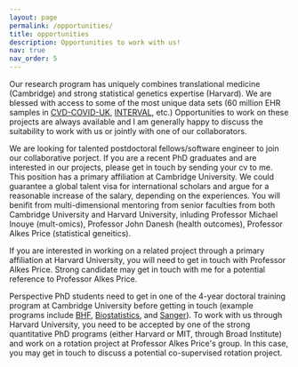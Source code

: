 ```yaml
---
layout: page
permalink: /opportunities/
title: opportunities
description: Opportunities to work with us!
nav: true
nav_order: 5
---
```


Our research program has uniquely combines translational medicine (Cambridge) and strong statistical genetics expertise (Harvard). We are blessed with access to some of the most unique data sets (60 million EHR samples in [CVD-COVID-UK](https://www.hdruk.ac.uk/projects/cvd-covid-uk-project/), [INTERVAL](https://www.intervalstudy.org.uk), etc.) Opportunities to work on these projects are always available and I am generally happy to discuss the suitability to work with us or jointly with one of our collaborators.

We are looking for talented postdoctoral fellows/software engineer to join our collaborative porject. If you are a recent PhD graduates and are interested in our projects, please get in touch by sending your cv to me. This position has a primary affiliation at Cambridge University. We could guarantee a global talent visa for international scholars and argue for a reasonable increase of the salary, depending on the experiences. You will benifit from multi-dimensional mentoring from senior faculties from both Cambridge University and Harvard University, inluding Professor Michael Inouye (mult-omics), Professor John Danesh (health outcomes), Professor Alkes Price (statistical geneitics).  

If you are interested in working on a related project through a primary affiliation at Harvard University, you will need to get in touch with Professor Alkes Price. Strong candidate may get in touch with me for a potential reference to Professor Alkes Price.   

Perspective PhD students need to get in one of the 4-year doctoral training program at Cambridge University before getting in touch (example programs include [BHF](https://www.cardiovascular.cam.ac.uk/students/prospective/phd-bhfcardio), [Biostatistics](https://www.postgraduate.study.cam.ac.uk/courses/directory/cvbupdbst), and [Sanger](https://www.sanger.ac.uk/about/study/phd-programmes/4-year-phd-programme/)). To work with us through Harvard University, you need to be accepted by one of the strong quantitative PhD programs (either Harvard or MIT, through Broad Institute) and work on a rotation project at Professor Alkes Price's group. In this case, you may get in touch to discuss a potential co-supervised rotation project.